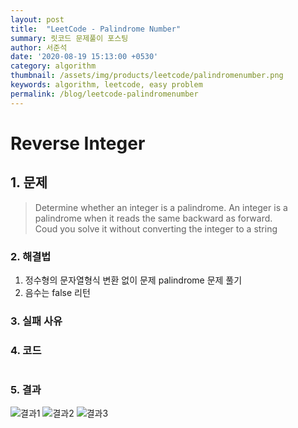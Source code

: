 ```yaml
---
layout: post
title:  "LeetCode - Palindrome Number"
summary: 릿코드 문제풀이 포스팅
author: 서준석
date: '2020-08-19 15:13:00 +0530'
category: algorithm
thumbnail: /assets/img/products/leetcode/palindromenumber.png
keywords: algorithm, leetcode, easy problem
permalink: /blog/leetcode-palindromenumber
---
```

# Reverse Integer

## 1. 문제
>Determine whether an integer is a palindrome. An integer is a palindrome when it reads the same backward as forward.<br/>
Coud you solve it without converting the integer to a string<br/>



### 2. 해결법
1. 정수형의 문자열형식 변환 없이 문제 palindrome 문제 풀기
2. 음수는 false 리턴

### 3. 실패 사유


### 4. 코드
```python3

```

### 5. 결과
![결과1](../assets/img/products/leetcode/palindromenumber_result1.png)
![결과2](../assets/img/products/leetcode/palindromenumber_result2.png)
![결과3](../assets/img/products/leetcode/palindromenumber_result3.png)
